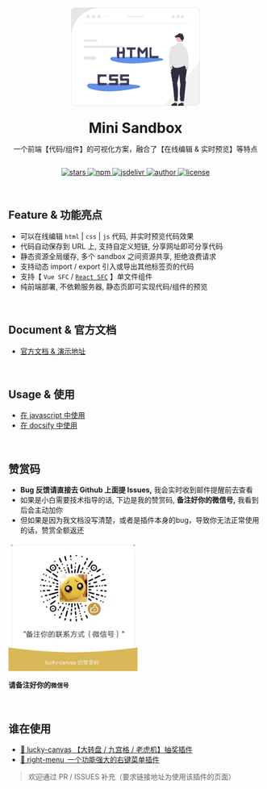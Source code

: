 
<div align="center" style="display: flex; flex-direction: column; align-items: center;">
  <img src="./docs/logo.svg" width="256" />
  <br />
  <h1 style="margin: 10px 0 0">Mini Sandbox</h1>
  <p>一个前端【代码/组件】的可视化方案，融合了【在线编辑 & 实时预览】等特点</p>
  <p>
    <a href="https://github.com/buuing/mini-sandbox/stargazers" target="_black">
      <img src="https://img.shields.io/github/stars/buuing/mini-sandbox?color=%236a90e1&logo=github&style=flat-square" alt="stars" />
    </a>
    <a href="https://www.npmjs.com/package/mini-sandbox" target="_black">
      <img src="https://img.shields.io/npm/dm/mini-sandbox?color=%23ffba15&logo=npm&style=flat-square" alt="npm" />
    </a>
    <a href="https://www.jsdelivr.com/package/npm/mini-sandbox" target="_black">
      <img src="https://data.jsdelivr.com/v1/package/npm/mini-sandbox/badge" alt="jsdelivr" />
    </a>
    <a href="https://github.com/buuing" target="_black">
      <img src="https://img.shields.io/badge/Author-%20buuing%20-6a90e1.svg?&logo=github&style=flat-square" alt="author" />
    </a>
    <a href="https://github.com/buuing/mini-sandbox/blob/master/LICENSE" target="_black">
      <img src="https://img.shields.io/github/license/buuing/mini-sandbox?color=%236a90e1&logo=github&style=flat-square" alt="license" />
    </a>
  </p>
</div>

<br />

## Feature & 功能亮点 <!-- {docsify-ignore-all} -->

- 可以在线编辑 `html` | `css` | `js` 代码, 并实时预览代码效果
- 代码自动保存到 URL 上, 支持自定义短链, 分享网址即可分享代码
- 静态资源全局缓存, 多个 sandbox 之间资源共享, 拒绝浪费请求
- 支持动态 import / export 引入或导出其他标签页的代码
- 支持【 `Vue SFC` / [`React SFC`](https://buuing.github.io/mini-sandbox/react-sfc.html) 】单文件组件
- 纯前端部署, 不依赖服务器, 静态页即可实现代码/组件的预览

<br />

## Document & 官方文档

- [官方文档 & 演示地址](https://buuing.github.io/mini-sandbox)

<br />

## Usage & 使用

- [在 javascript 中使用](https://buuing.github.io/mini-sandbox/#/docs/usage)
- [在 docsify 中使用](https://buuing.github.io/mini-sandbox/#/docs/usage-docsify)

<br />

## 赞赏码

- **Bug 反馈请直接去 Github 上面提 Issues,** 我会实时收到邮件提醒前去查看
- 如果是小白需要技术指导的话, 下边是我的赞赏码, **备注好你的微信号,** 我看到后会主动加你
- 但如果是因为我文档没写清楚，或者是插件本身的bug，导致你无法正常使用的话，赞赏全额返还

<img src="./docs/wx.png" width="256" />

**请备注好你的`微信号`**

<br />

## 谁在使用

- [🎁 lucky-canvas 【大转盘 / 九宫格 / 老虎机】抽奖插件](https://100px.net/playground.html)
- [🎁 right-menu 一个功能强大的右键菜单插件](https://buuing.github.io/right-menu/#/docs/options)

> 欢迎通过 PR / ISSUES 补充（要求链接地址为使用该插件的页面）

<br />
